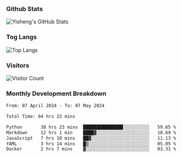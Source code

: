 ### Github Stats
![Yisheng's GitHub Stats](https://github-readme-stats-9qabuvhk1-gongyisheng.vercel.app/api?username=gongyisheng&count_private=true&show_icons=true)
### Tog Langs
![Top Langs](https://github-readme-stats-9qabuvhk1-gongyisheng.vercel.app/api/top-langs/?username=gongyisheng&layout=compact)
### Visitors
![Visitor Count](https://profile-counter.glitch.me/gongyisheng/count.svg)
### Monthly Development Breakdown
<!--START_SECTION:waka-->

```txt
From: 07 April 2024 - To: 07 May 2024

Total Time: 64 hrs 22 mins

Python       38 hrs 23 mins  ███████████████░░░░░░░░░░   59.65 %
Markdown     12 hrs 1 min    ████▓░░░░░░░░░░░░░░░░░░░░   18.69 %
JavaScript   7 hrs 10 mins   ██▓░░░░░░░░░░░░░░░░░░░░░░   11.13 %
YAML         3 hrs 14 mins   █▒░░░░░░░░░░░░░░░░░░░░░░░   05.05 %
Docker       2 hrs 7 mins    ▓░░░░░░░░░░░░░░░░░░░░░░░░   03.31 %
```

<!--END_SECTION:waka-->
